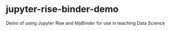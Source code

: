 # jupyter-rise-binder-demo
Demo of using Jupyter Rise and MyBinder for use in teaching Data Science
